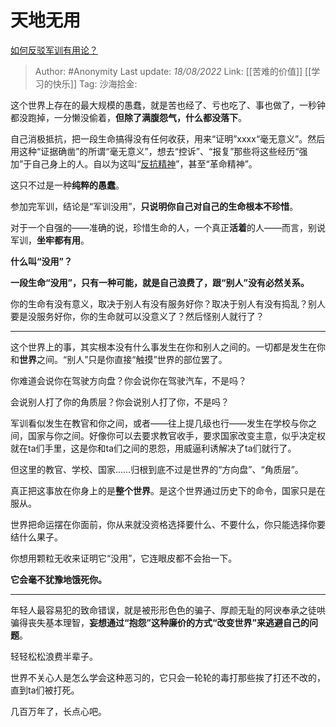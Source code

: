 # 天地无用
[如何反驳军训有用论？](https://www.zhihu.com/question/547629190/answer/2625489912)

> Author: #Anonymity
> Last update: *18/08/2022*
> Link: [[苦难的价值]] [[学习的快乐]]
> Tag:
> 沙海拾金:

这个世界上存在的最大规模的愚蠢，就是苦也经了、亏也吃了、事也做了，一秒钟都没跑掉，一分懒没偷着，**但除了满腹怨气，什么都没落下**。

自己消极抵抗，把一段生命搞得没有任何收获，用来“证明”xxxx“毫无意义”。然后用这种“证据确凿”的所谓“毫无意义”，想去“控诉”、“报复”那些将这些经历“强加”于自己身上的人。自以为这叫“[反抗精神](https://www.zhihu.com/search?q=%E5%8F%8D%E6%8A%97%E7%B2%BE%E7%A5%9E&search_source=Entity&hybrid_search_source=Entity&hybrid_search_extra=%7B%22sourceType%22%3A%22answer%22%2C%22sourceId%22%3A2625489912%7D)”，甚至“革命精神”。

这只不过是一种**纯粹的愚蠢**。

参加完军训，结论是“军训没用”，**只说明你自己对自己的生命根本不珍惜**。

对于一个自强的——准确的说，珍惜生命的人，一个真正**活着**的人——而言，别说军训，**坐牢都有用**。

**什么叫“没用”？**

**一段生命“没用”，只有一种可能，就是自己浪费了，跟“别人”没有必然关系。**

你的生命有没有意义，取决于别人有没有服务好你？取决于别人有没有捣乱？别人要是没服务好你，你的生命就可以没意义了？然后怪别人就行了？

---

这个世界上的事，其实根本没有什么事发生在你和别人之间的。一切都是发生在你和**世界**之间。“别人”只是你直接“触摸”世界的部位罢了。

你难道会说你在驾驶方向盘？你会说你在驾驶汽车，不是吗？

会说别人打了你的角质层？你会说别人打了你，不是吗？

军训看似发生在教官和你之间，或者——往上提几级也行——发生在学校与你之间，国家与你之间。好像你可以去要求教官收手，要求国家改变主意，似乎决定权就在ta们手里，这是你和ta们之间的恩怨，用威逼利诱解决了ta们就行了。

但这里的教官、学校、国家……归根到底不过是世界的“方向盘”、“角质层”。

真正把这事放在你身上的是**整个世界**。是这个世界通过历史下的命令，国家只是在服从。

世界把命运摆在你面前，你从来就没资格选择要什么、不要什么，你只能选择你要结什么果子。

你想用颗粒无收来证明它“没用”，它连眼皮都不会抬一下。

**它会毫不犹豫地饿死你。**

---

年轻人最容易犯的致命错误，就是被形形色色的骗子、厚颜无耻的阿谀奉承之徒哄骗得丧失基本理智，**妄想通过“抱怨”这种廉价的方式“改变世界”来逃避自己的问题**。

轻轻松松浪费半辈子。

世界不关心人是怎么学会这种恶习的，它只会一轮轮的毒打那些挨了打还不改的，直到ta们被打死。

几百万年了，长点心吧。
